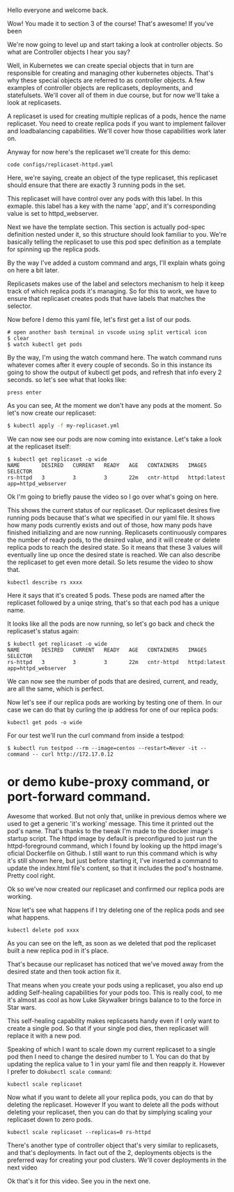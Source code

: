 Hello everyone and welcome back.

Wow! You made it to section 3 of the course! That's awesome! If you've been 


We're now going to level up and start taking a look at controller objects. So what are Controller objects I hear you say? 


Well, in Kubernetes we can create special objects that in turn are responsible for creating and managing other kubernetes objects. That's why these special objects are referred to as controller objects. A few examples of controller objects are replicasets, deployments, and statefulsets. We'll cover all of them in due course, but for now we'll take a look at replicasets.

A replicaset is used for creating multiple replicas of a pods, hence the name replicaset. You need to create replica pods if you want to implement failover and loadbalancing capabilities. We'll cover how those capabilities work later on. 

Anyway for now here's the replicaset we'll create for this demo:

```
code configs/replicaset-httpd.yaml
```


Here, we're saying, create an object of the type replicaset, this replicaset should ensure that there are exactly 3 running pods in the set.

This replicaset will have control over any pods with this label. In this exmaple. this label has a key with the name 'app', and it's corresponding value is set to httpd_webserver. 

Next we have the template section. This section is actually pod-spec definition nested under it, so this structure should look familiar to you. We're basically telling the replicaset to use this pod spec definition as a template for spinning up the replica pods. 

By the way I've added a custom command and args, I'll explain whats going on here a bit later. 


Replicasets makes use of the label and selectors mechanism to help it keep track of which replica pods it's managing. So for this to work, we have to ensure that replicaset creates pods that have labels that matches the selector. 

Now before I demo this yaml file, let's first get a list of our pods. 


```
# open another bash terminal in vscode using split vertical icon
$ clear 
$ watch kubectl get pods
```

By the way, I'm using the watch command here. The watch command runs whatever comes after it every couple of seconds. So in this instance its going to show the output of kubectl get pods, and refresh that info every 2 seconds. so let's see what that looks like:

```
press enter
```

As you can see, At the moment we don't have any pods at the moment. So let's now create our replicaset:

```bash
$ kubectl apply -f my-replicaset.yml
```

We can now see our pods are now coming into existance. Let's take a look at the replicaset itself:

```
$ kubectl get replicaset -o wide
NAME       DESIRED   CURRENT   READY   AGE   CONTAINERS   IMAGES         SELECTOR
rs-httpd   3         3         3       22m   cntr-httpd   httpd:latest   app=httpd_webserver
```

Ok I'm going to briefly pause the video so I go over what's going on here. 


This shows the current status of our replicaset. Our replicaset desires five running pods because that's what we specified in our yaml file. It shows how many pods currently exists and out of those, how many pods have finished initializing and are now running. Replicasets continuously compares the number of ready pods, to the desired value, and it will create or delete replica pods to reach the desired state. So it means that these 3 values will eventually line up once the desired state is reached. We can also describe the replicaset to get even more detail. So lets resume the video to show that. 

```
kubectl describe rs xxxx
```

Here it says that it's created 5 pods. These pods are named after the replicaset followed by a uniqe string, that's so that each pod has a unique name.

It looks like all the pods are now running, so let's go back and check the replicaset's status again:

```
$ kubectl get replicaset -o wide
NAME       DESIRED   CURRENT   READY   AGE   CONTAINERS   IMAGES         SELECTOR
rs-httpd   3         3         3       22m   cntr-httpd   httpd:latest   app=httpd_webserver
```

We can now see the number of pods that are desired, current, and ready, are all the same, which is perfect. 

Now let's see if our replica pods are working by testing one of them. In our case we can do that by curling the ip address for one of our replica pods:

```
kubectl get pods -o wide
```

For our test we'll run the curl command from inside a testpod:

```
$ kubectl run testpod --rm --image=centos --restart=Never -it --command -- curl http://172.17.0.12
```
# or demo kube-proxy command, or port-forward command. 

Awesome that worked. But not only that, unlike in previous demos where we used to get a generic 'it's working' message. This time it printed out the pod's name. That's thanks to the tweak I'm made to the docker image's startup script. The httpd image by default is preconfigured to just run the httpd-foreground command, which I found by looking up the httpd image's oficial Dockerfile on Github. I still want to run this command which is why it's still shown here, but just before starting it, I've inserted a command to update the  index.html file's content, so that it includes the pod's hostname. Pretty cool right. 


Ok so we've now created our replicaset and confirmed our replica pods are working. 

Now let's see what happens if I try deleting one of the replica pods and see what happens. 

```
kubectl delete pod xxxx
```

As you can see on the left, as soon as we deleted that pod the replicaset built a new replica pod in it's place.

That's because our replicaset has noticed that we've moved away from the desired state and then took action fix it. 


That means when you create your pods using a replicaset, you also end up adding Self-healing capabilities for your pods too. This is really cool, to me it's almost as cool as how Luke Skywalker brings balance to to the force in Star wars.

This self-healing capability makes replicasets handy even if I only want to create a single pod. So that if your single pod dies, then replicaset will replace it with a new pod.  

Speaking of which I want to scale down my current replicaset to a single pod then I need to change the desired number to 1. You can do that by updating the replica value to 1 in your yaml file and then reapply it. However I prefer to do`kubectl scale command`:

```
kubectl scale replicaset
```

Now what if you want to delete all your replica pods, you can do that by deleting the replicaset. However If you want to delete all the pods without deleting your replicaset, then you can do that by simplying scaling your replicaset down to zero pods. 


```
kubectl scale replicaset --replicas=0 rs-httpd
```

There's another type of controller object that's very similar to replicasets, and that's deployments. In fact out of the 2, deployments objects is the preferred way for creating your pod clusters. We'll cover deployments in the next video   


Ok that's it for this video. See you in the next one. 
